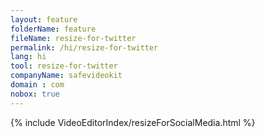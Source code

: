 ```yaml
---
layout: feature
folderName: feature
fileName: resize-for-twitter
permalink: /hi/resize-for-twitter
lang: hi
tool: resize-for-twitter
companyName: safevideokit
domain : com
nobox: true
---
```


{% include VideoEditorIndex/resizeForSocialMedia.html %}

   
